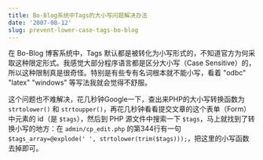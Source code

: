 ```yaml
---
title: Bo-Blog系统中Tags的大小写问题解决办法
date: '2007-08-12'
slug: prevent-lower-case-tags-bo-blog
---
```


在 Bo-Blog 博客系统中，Tags 默认都是被转化为小写形式的，不知道官方为何采取这种限定形式。我感觉大部分程序语言都是区分大小写（Case Sensitive）的，所以这种限制真是很奇怪。特别是有些专有名词根本就不能小写，看着 "odbc" "latex" "windows" 等写法我就会觉得不舒服。

这个问题也不难解决，花几秒钟Google一下，查出来PHP的大小写转换函数为 `strtolower()` 和 `strtoupper()`，再花几秒钟看看提交文章的这个表单（Form）中元素的 id（是 `$tags`），然后到 PHP 源文件中搜索一下 `$tags`，马上就找到了转换小写的地方：在 `admin/cp_edit.php` 的第344行有一句 `$tags_array=@explode(' ', strtolower(trim($tags)));`，把这里的小写函数去掉即可。

